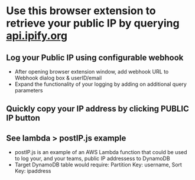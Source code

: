 # Use this browser extension to retrieve your public IP by querying [api.ipify.org](https://api.ipify.org?format=json)

## Log your Public IP using configurable webhook

- After opening browser extension window, add webhook URL to Webhook dialog box & userID/email
- Expand the functionality of your logging by adding on additional query parameters

## Quickly copy your IP address by clicking PUBLIC IP button

## See lambda > postIP.js example

- postIP.js is an example of an AWS Lambda function that could be used to log your, and your teams, public IP addressess to DynamoDB
- Target DynamoDB table would require: Partition Key: username, Sort Key: ipaddress
